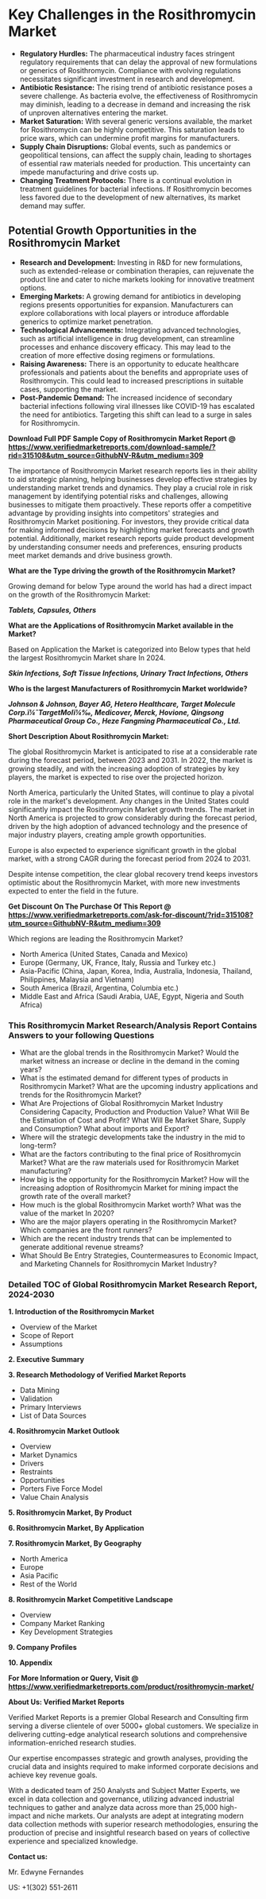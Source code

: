 <p class=""><h1>Key Challenges in the Rosithromycin Market</h1><ul>    <li><strong>Regulatory Hurdles:</strong> The pharmaceutical industry faces stringent regulatory requirements that can delay the approval of new formulations or generics of Rosithromycin. Compliance with evolving regulations necessitates significant investment in research and development.</li>    <li><strong>Antibiotic Resistance:</strong> The rising trend of antibiotic resistance poses a severe challenge. As bacteria evolve, the effectiveness of Rosithromycin may diminish, leading to a decrease in demand and increasing the risk of unproven alternatives entering the market.</li>    <li><strong>Market Saturation:</strong> With several generic versions available, the market for Rosithromycin can be highly competitive. This saturation leads to price wars, which can undermine profit margins for manufacturers.</li>    <li><strong>Supply Chain Disruptions:</strong> Global events, such as pandemics or geopolitical tensions, can affect the supply chain, leading to shortages of essential raw materials needed for production. This uncertainty can impede manufacturing and drive costs up.</li>    <li><strong>Changing Treatment Protocols:</strong> There is a continual evolution in treatment guidelines for bacterial infections. If Rosithromycin becomes less favored due to the development of new alternatives, its market demand may suffer.</li></ul><h2>Potential Growth Opportunities in the Rosithromycin Market</h1><ul>    <li><strong>Research and Development:</strong> Investing in R&D for new formulations, such as extended-release or combination therapies, can rejuvenate the product line and cater to niche markets looking for innovative treatment options.</li>    <li><strong>Emerging Markets:</strong> A growing demand for antibiotics in developing regions presents opportunities for expansion. Manufacturers can explore collaborations with local players or introduce affordable generics to optimize market penetration.</li>    <li><strong>Technological Advancements:</strong> Integrating advanced technologies, such as artificial intelligence in drug development, can streamline processes and enhance discovery efficacy. This may lead to the creation of more effective dosing regimens or formulations.</li>    <li><strong>Raising Awareness:</strong> There is an opportunity to educate healthcare professionals and patients about the benefits and appropriate uses of Rosithromycin. This could lead to increased prescriptions in suitable cases, supporting the market.</li>    <li><strong>Post-Pandemic Demand:</strong> The increased incidence of secondary bacterial infections following viral illnesses like COVID-19 has escalated the need for antibiotics. Targeting this shift can lead to a surge in sales for Rosithromycin.</li></ul></p><p class=""><strong>Download Full PDF Sample Copy of Rosithromycin Market Report @ <a href="https://www.verifiedmarketreports.com/download-sample/?rid=315108&utm_source=GithubNV-R&utm_medium=309" target="_blank">https://www.verifiedmarketreports.com/download-sample/?rid=315108&utm_source=GithubNV-R&utm_medium=309</a></strong></p><p>The importance of&nbsp;Rosithromycin Market research reports lies in their ability to aid strategic planning, helping businesses develop effective strategies by understanding market trends and dynamics. They play a crucial role in risk management by identifying potential risks and challenges, allowing businesses to mitigate them proactively. These reports offer a competitive advantage by providing insights into competitors' strategies and Rosithromycin Market positioning. For investors, they provide critical data for making informed decisions by highlighting market forecasts and growth potential. Additionally, market research reports guide product development by understanding consumer needs and preferences, ensuring products meet market demands and drive business growth.</p><p><strong>What are the&nbsp;Type driving the growth of the Rosithromycin Market?</strong></p><p id="" class="">Growing demand for below Type around the world has had a direct impact on the growth of the Rosithromycin Market:</p><p class=""><em><strong>Tablets, Capsules, Others</strong></em></p><p class=""><strong>What are the&nbsp;Applications&nbsp;of Rosithromycin Market available in the Market?</strong></p><p id="" class="">Based on Application the Market is categorized into Below types that held the largest Rosithromycin Market share In 2024.</p><p class=""><em><strong>Skin Infections, Soft Tissue Infections, Urinary Tract Infections, Others</strong></em></p><p class=""><strong>Who is the largest Manufacturers of Rosithromycin Market worldwide?</strong></p><p><em><strong>Johnson & Johnson, Bayer AG, Hetero Healthcare, Target Molecule Corp.ï¼ˆTargetMolï¼‰, Medicover, Merck, Hovione, Qingsong Pharmaceutical Group Co., Heze Fangming Pharmaceutical Co., Ltd.</strong></em></p><p id="" class=""><strong>Short Description About Rosithromycin Market:</strong></p><p>The global Rosithromycin Market is anticipated to rise at a considerable rate during the forecast period, between 2023 and 2031. In 2022, the market is growing steadily, and with the increasing adoption of strategies by key players, the market is expected to rise over the projected horizon.</p><p>North America, particularly the United States, will continue to play a pivotal role in the market's development. Any changes in the United States could significantly impact the Rosithromycin Market growth trends. The market in North America is projected to grow considerably during the forecast period, driven by the high adoption of advanced technology and the presence of major industry players, creating ample growth opportunities.</p><p>Europe is also expected to experience significant growth in the global market, with a strong CAGR during the forecast period from 2024 to 2031.</p><p>Despite intense competition, the clear global recovery trend keeps investors optimistic about the Rosithromycin Market, with more new investments expected to enter the field in the future.</p><p id="" class=""><strong>Get Discount On The Purchase Of This Report @ <a href="https://www.verifiedmarketreports.com/ask-for-discount/?rid=315108?utm_source=GithubNV-R&utm_medium=309" target="_blank">https://www.verifiedmarketreports.com/ask-for-discount/?rid=315108?utm_source=GithubNV-R&utm_medium=309</a></strong></p><p class="">Which regions are leading the Rosithromycin Market?</p><ul><li>North America (United States, Canada and Mexico)</li><li>Europe (Germany, UK, France, Italy, Russia and Turkey etc.)</li><li>Asia-Pacific (China, Japan, Korea, India, Australia, Indonesia, Thailand, Philippines, Malaysia and Vietnam)</li><li>South America (Brazil, Argentina, Columbia etc.)</li><li>Middle East and Africa (Saudi Arabia, UAE, Egypt, Nigeria and South Africa)</li></ul><h3 id="" class="">This Rosithromycin Market Research/Analysis Report Contains Answers to your following Questions</h3><ul><li>What are the global trends in the Rosithromycin Market? Would the market witness an increase or decline in the demand in the coming years?</li><li>What is the estimated demand for different types of products in Rosithromycin Market? What are the upcoming industry applications and trends for the Rosithromycin Market?</li><li>What Are Projections of Global Rosithromycin Market Industry Considering Capacity, Production and Production Value? What Will Be the Estimation of Cost and Profit? What Will Be Market Share, Supply and Consumption? What about imports and Export?</li><li>Where will the strategic developments take the industry in the mid to long-term?</li><li>What are the factors contributing to the final price of Rosithromycin Market? What are the raw materials used for Rosithromycin Market manufacturing?</li><li>How big is the opportunity for the Rosithromycin Market? How will the increasing adoption of Rosithromycin Market for mining impact the growth rate of the overall market?</li><li>How much is the global Rosithromycin Market worth? What was the value of the market In 2020?</li><li>Who are the major players operating in the Rosithromycin Market? Which companies are the front runners?</li><li>Which are the recent industry trends that can be implemented to generate additional revenue streams?</li><li>What Should Be Entry Strategies, Countermeasures to Economic Impact, and Marketing Channels for Rosithromycin Market Industry?</li></ul><h3 id="" class="">Detailed TOC of Global Rosithromycin Market Research Report, 2024-2030</h3><p id="" class=""><strong>1. Introduction of the Rosithromycin Market</strong></p><ul><li>Overview of the Market</li><li>Scope of Report</li><li>Assumptions</li></ul><p id="" class=""><strong>2. Executive Summary</strong></p><p id="" class=""><strong>3. Research Methodology of Verified Market Reports</strong></p><ul><li>Data Mining</li><li>Validation</li><li>Primary Interviews</li><li>List of Data Sources</li></ul><p id="" class=""><strong>4. Rosithromycin Market Outlook</strong></p><ul><li>Overview</li><li>Market Dynamics</li><li>Drivers</li><li>Restraints</li><li>Opportunities</li><li>Porters Five Force Model</li><li>Value Chain Analysis</li></ul><p id="" class=""><strong>5. Rosithromycin Market, By Product</strong></p><p id="" class=""><strong>6. Rosithromycin Market, By Application</strong></p><p id="" class=""><strong>7. Rosithromycin Market, By Geography</strong></p><ul><li>North America</li><li>Europe</li><li>Asia Pacific</li><li>Rest of the World</li></ul><p id="" class=""><strong>8. Rosithromycin Market Competitive Landscape</strong></p><ul><li>Overview</li><li>Company Market Ranking</li><li>Key Development Strategies</li></ul><p id="" class=""><strong>9. Company Profiles</strong></p><p id="" class=""><strong>10. Appendix</strong></p><p id="" class=""><strong>For More Information or Query, Visit @ <a href="https://www.verifiedmarketreports.com/product/rosithromycin-market/" target="_blank">https://www.verifiedmarketreports.com/product/rosithromycin-market/</a></strong></p><p id="" class=""><strong>About Us: Verified Market Reports</strong></p><p id="" class="">Verified Market Reports is a premier Global Research and Consulting firm serving a diverse clientele of over 5000+ global customers. We specialize in delivering cutting-edge analytical research solutions and comprehensive information-enriched research studies.</p><p id="" class="">Our expertise encompasses strategic and growth analyses, providing the crucial data and insights required to make informed corporate decisions and achieve key revenue goals.</p><p id="" class="">With a dedicated team of 250 Analysts and Subject Matter Experts, we excel in data collection and governance, utilizing advanced industrial techniques to gather and analyze data across more than 25,000 high-impact and niche markets. Our analysts are adept at integrating modern data collection methods with superior research methodologies, ensuring the production of precise and insightful research based on years of collective experience and specialized knowledge.</p><p id="" class=""><strong>Contact us:</strong></p><p id="" class="">Mr. Edwyne Fernandes</p><p id="" class="">US: +1(302) 551-2611</p>